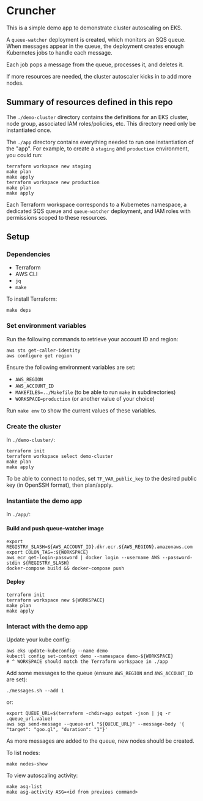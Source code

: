# Cruncher

This is a simple demo app to demonstrate cluster autoscaling on EKS.

A `queue-watcher` deployment is created, which monitors an SQS queue. When messages appear in the queue, the deployment creates enough Kubernetes jobs to handle each message.

Each job pops a message from the queue, processes it, and deletes it.

If more resources are needed, the cluster autoscaler kicks in to add more nodes.

## Summary of resources defined in this repo

The `./demo-cluster` directory contains the definitions for an EKS cluster, node group, associated IAM roles/policies, etc. This directory need only be instantiated once.

The `./app` directory contains everything needed to run one instantiation of the "app". For example, to create a `staging` and `production` environment, you could run:

```
terraform workspace new staging
make plan
make apply
terraform workspace new production
make plan
make apply
```

Each Terraform workspace corresponds to a Kubernetes namespace, a dedicated SQS queue and `queue-watcher` deployment, and IAM roles with permissions scoped to these resources.

## Setup

### Dependencies

- Terraform
- AWS CLI
- `jq`
- `make`

To install Terraform:

```
make deps
```

### Set environment variables

Run the following commands to retrieve your account ID and region:

```
aws sts get-caller-identity
aws configure get region
```

Ensure the following environment variables are set:

- `AWS_REGION`
- `AWS_ACCOUNT_ID`
- `MAKEFILES=../Makefile` (to be able to run `make` in subdirectories)
- `WORKSPACE=production` (or another value of your choice)

Run `make env` to show the current values of these variables.

### Create the cluster

In `./demo-cluster/`:

```
terraform init
terraform workspace select demo-cluster
make plan
make apply
```

To be able to connect to nodes, set `TF_VAR_public_key` to the desired public key (in OpenSSH format), then plan/apply.

### Instantiate the demo app

In `./app/`:

#### Build and push queue-watcher image

```
export REGISTRY_SLASH=${AWS_ACCOUNT_ID}.dkr.ecr.${AWS_REGION}.amazonaws.com
export COLON_TAG=:${WORKSPACE}
aws ecr get-login-password | docker login --username AWS --password-stdin ${REGISTRY_SLASH}
docker-compose build && docker-compose push
```

#### Deploy

```
terraform init
terraform workspace new ${WORKSPACE}
make plan
make apply
```

### Interact with the demo app

Update your kube config:

```
aws eks update-kubeconfig --name demo
kubectl config set-context demo --namespace demo-${WORKSPACE}
# ^ WORKSPACE should match the Terraform workspace in ./app
```

Add some messages to the queue (ensure `AWS_REGION` and `AWS_ACCOUNT_ID` are set):

```
./messages.sh --add 1
```

or:
```
export QUEUE_URL=$(terraform -chdir=app output -json | jq -r .queue_url.value)
aws sqs send-message --queue-url "${QUEUE_URL}" --message-body '{ "target": "goo.gl", "duration": "1"}'
```

As more messages are added to the queue, new nodes should be created.

To list nodes:

```
make nodes-show
```

To view autoscaling activity:

```
make asg-list
make asg-activity ASG=<id from previous command>
```
